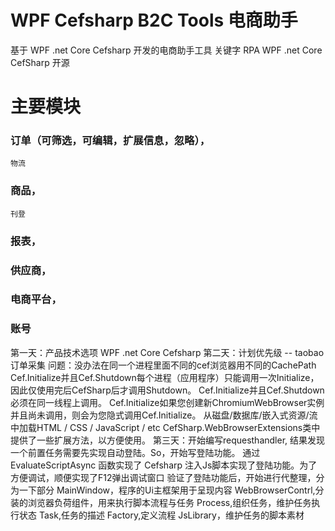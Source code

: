# WPF Cefsharp B2C Tools 电商助手
基于 WPF .net Core Cefsharp 开发的电商助手工具 
关键字 RPA WPF .net Core CefSharp 开源 
# 主要模块
### 订单（可筛选，可编辑，扩展信息，忽略），
    物流
### 商品，
    刊登
### 报表，
### 供应商，
### 电商平台，
### 账号

第一天：产品技术选项 WPF .net Core Cefsharp
第二天：计划优先级 -- taobao 订单采集
    问题：没办法在同一个进程里面不同的cef浏览器用不同的CachePath
    Cef.Initialize并且Cef.Shutdown每个进程（应用程序）只能调用一次Initialize，因此仅使用完后CefSharp后才调用Shutdown。
    Cef.Initialize并且Cef.Shutdown必须在同一线程上调用。
    Cef.Initialize如果您创建新ChromiumWebBrowser实例并且尚未调用，则会为您隐式调用Cef.Initialize。
    从磁盘/数据库/嵌入式资源/流中加载HTML / CSS / JavaScript / etc
    CefSharp.WebBrowserExtensions类中提供了一些扩展方法，以方便使用。
第三天：开始编写requesthandler,
      结果发现一个前置任务需要先实现自动登陆。So，开始写登陆功能。
      通过 EvaluateScriptAsync 函数实现了 Cefsharp 注入Js脚本实现了登陆功能。为了方便调试，顺便实现了F12弹出调试窗口
      验证了登陆功能后，开始进行代整理，分为一下部分
      MainWindow，程序的Ui主框架用于呈现内容
      WebBrowserContrl,分装的浏览器负荷组件，用来执行脚本流程与任务
      Process,组织任务，维护任务执行状态
      Task,任务的描述
      Factory,定义流程
      JsLibrary，维护任务的脚本素材